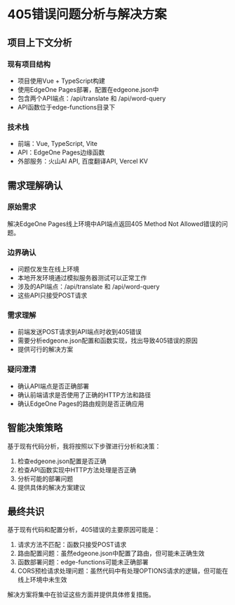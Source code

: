 # 405错误问题分析与解决方案

## 项目上下文分析

### 现有项目结构
- 项目使用Vue + TypeScript构建
- 使用EdgeOne Pages部署，配置在edgeone.json中
- 包含两个API端点：/api/translate 和 /api/word-query
- API函数位于edge-functions目录下

### 技术栈
- 前端：Vue, TypeScript, Vite
- API：EdgeOne Pages边缘函数
- 外部服务：火山AI API, 百度翻译API, Vercel KV

## 需求理解确认

### 原始需求
解决EdgeOne Pages线上环境中API端点返回405 Method Not Allowed错误的问题。

### 边界确认
- 问题仅发生在线上环境
- 本地开发环境通过模拟服务器测试可以正常工作
- 涉及的API端点：/api/translate 和 /api/word-query
- 这些API只接受POST请求

### 需求理解
- 前端发送POST请求到API端点时收到405错误
- 需要分析edgeone.json配置和函数实现，找出导致405错误的原因
- 提供可行的解决方案

### 疑问澄清
- 确认API端点是否正确部署
- 确认前端请求是否使用了正确的HTTP方法和路径
- 确认EdgeOne Pages的路由规则是否正确应用

## 智能决策策略

基于现有代码分析，我将按照以下步骤进行分析和决策：

1. 检查edgeone.json配置是否正确
2. 检查API函数实现中HTTP方法处理是否正确
3. 分析可能的部署问题
4. 提供具体的解决方案建议

## 最终共识

基于现有代码和配置分析，405错误的主要原因可能是：

1. 请求方法不匹配：函数只接受POST请求
2. 路由配置问题：虽然edgeone.json中配置了路由，但可能未正确生效
3. 函数部署问题：edge-functions可能未正确部署
4. CORS预检请求处理问题：虽然代码中有处理OPTIONS请求的逻辑，但可能在线上环境中未生效

解决方案将集中在验证这些方面并提供具体修复措施。